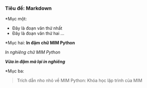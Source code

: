 ### Tiêu đề: Markdown

*Mục một:
- Đây là đoạn văn thứ nhất
- Đây là đoạn văn thứ hai
...

*Mục hai:
**In đậm chữ MIM Python**

*In nghiêng chữ MIM Python*

***Vừa in đậm mà lại in nghiêng***

*Mục ba:
> Trích dẫn nho nhỏ về MIM Python: Khóa học lập trình của MIM

